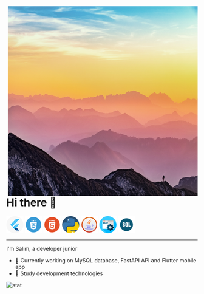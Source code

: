
<img align="right" width="500" height="500" src="https://github.com/Salim212/Salim212/blob/main/gitbackground.jpg">

# Hi there 👋

<img src="https://github.com/Salim212/Salim212/blob/main/flutter.png"/>  <img src="https://github.com/Salim212/Salim212/blob/main/css.png"/>  <img src="https://github.com/Salim212/Salim212/blob/main/html.png"/>  <img src="https://github.com/Salim212/Salim212/blob/main/python.png"/>  <img src="https://github.com/Salim212/Salim212/blob/main/java.png"/>  <img src="https://github.com/Salim212/Salim212/blob/main/php.png"/>  <img src="https://github.com/Salim212/Salim212/blob/main/sql.png"/>

***

I'm Salim, a developer junior

- 🔭 Currently working on MySQL database, FastAPI API and Flutter mobile app
- 🌱 Study development technologies




![stat](https://github-readme-stats.vercel.app/api?username=Salim212&theme=bear&show_icons=true&count_private=true)
  
